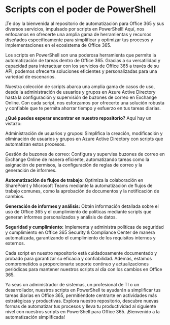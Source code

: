 # Scripts con el poder de PowerShell
¡Te doy la bienvenida al repositorio de automatización para Office 365 y sus diversos servicios, impulsado por scripts en PowerShell! Aquí, nos enfocamos en ofrecerte una amplia gama de herramientas y recursos diseñados específicamente para simplificar y optimizar tus procesos y implementaciones en el ecosistema de Office 365.

Los scripts en PowerShell son una poderosa herramienta que permite la automatización de tareas dentro de Office 365. Gracias a su versatilidad y capacidad para interactuar con los servicios de Office 365 a través de su API, podemos ofrecerte soluciones eficientes y personalizadas para una variedad de escenarios.

Nuestra colección de scripts abarca una amplia gama de casos de uso, desde la administración de usuarios y grupos en Azure Active Directory hasta la configuración y supervisión de buzones de correo en Exchange Online. Con cada script, nos esforzamos por ofrecerte una solución robusta y confiable que te permita ahorrar tiempo y esfuerzo en tus tareas diarias.

**¿Qué puedes esperar encontrar en nuestro repositorio?** Aquí hay un vistazo:

Administración de usuarios y grupos: Simplifica la creación, modificación y eliminación de usuarios y grupos en Azure Active Directory con scripts que automatizan estos procesos.

Gestión de buzones de correo: Configura y supervisa buzones de correo en Exchange Online de manera eficiente, automatizando tareas como la asignación de permisos, la configuración de reglas de correo y la generación de informes.

**Automatización de flujos de trabajo:** Optimiza la colaboración en SharePoint y Microsoft Teams mediante la automatización de flujos de trabajo comunes, como la aprobación de documentos y la notificación de cambios.

**Generación de informes y análisis:** Obtén información detallada sobre el uso de Office 365 y el cumplimiento de políticas mediante scripts que generan informes personalizados y análisis de datos.

**Seguridad y cumplimiento:** Implementa y administra políticas de seguridad y cumplimiento en Office 365 Security & Compliance Center de manera automatizada, garantizando el cumplimiento de los requisitos internos y externos.

Cada script en nuestro repositorio está cuidadosamente documentado y probado para garantizar su eficacia y confiabilidad. Además, estamos comprometidos a proporcionarte soporte continuo y actualizaciones periódicas para mantener nuestros scripts al día con los cambios en Office 365.

Ya seas un administrador de sistemas, un profesional de TI o un desarrollador, nuestros scripts en PowerShell te ayudarán a simplificar tus tareas diarias en Office 365, permitiéndote centrarte en actividades más estratégicas y productivas. Explora nuestro repositorio, descubre nuevas formas de automatizar tus procesos y lleva tu productividad al siguiente nivel con nuestros scripts en PowerShell para Office 365. ¡Bienvenido a la automatización simplificada!
